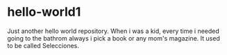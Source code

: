 # hello-world1
Just another hello world repository.
When i was a kid, every time i needed going to the bathrom always i pick a book or any mom's magazine. It used to be called Selecciones.
